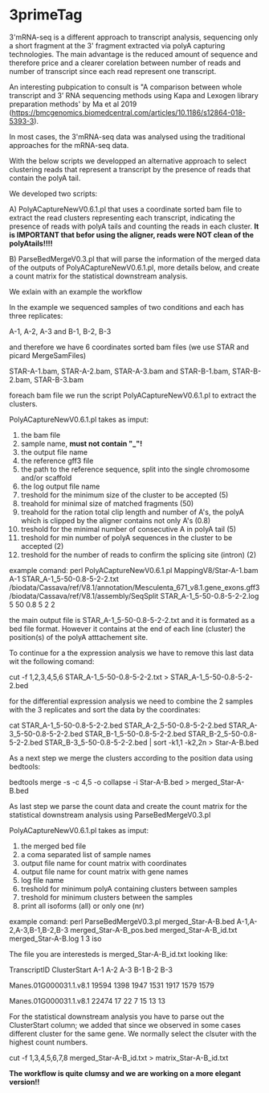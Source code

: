# 3primeTag

3'mRNA-seq is a different approach to transcript analysis, sequencing only a short fragment at the 3' fragment extracted via polyA capturing technologies. The main advantage is the reduced amount of sequence and therefore price and a clearer corelation between number of reads and number of transcript since each read represent one transcript.

An interesting pubpication to consult is "A comparison between whole transcript and 3’ RNA sequencing methods using Kapa and Lexogen library preparation methods' by Ma et al 2019 (https://bmcgenomics.biomedcentral.com/articles/10.1186/s12864-018-5393-3).

In most cases, the 3'mRNA-seq data was analysed using the traditional approaches for the mRNA-seq data.

With the below scripts we developped an alternative approach to select clustering reads that represent a transcript by the presence of reads that contain the polyA tail.

We developed two scripts:

A) PolyACaptureNewV0.6.1.pl that uses a coordinate sorted bam file to extract the read clusters representing each transcript, indicating the presence of reads with polyA tails and counting the reads in each cluster. **It is IMPORTANT that befor using the aligner, reads were NOT clean of the polyAtails!!!!**

B) ParseBedMergeV0.3.pl that will parse the information of the merged data of the outputs of PolyACaptureNewV0.6.1.pl, more details below, and create a count matrix for the statistical downstream analysis.

We exlain with an example the workflow

In the example we sequenced samples of two conditions and each has three replicates:

A-1, A-2, A-3 and B-1, B-2, B-3

and therefore we have 6 coordinates sorted bam files (we use STAR and picard MergeSamFiles)

STAR-A-1.bam, STAR-A-2.bam, STAR-A-3.bam and STAR-B-1.bam, STAR-B-2.bam, STAR-B-3.bam

foreach bam file we run the script PolyACaptureNewV0.6.1.pl to extract the clusters.

PolyACaptureNewV0.6.1.pl takes as imput:
1) the bam file
2) sample name, **must not contain "_"!**
3) the output file name
4) the reference gff3 file
5) the path to the reference sequence, split into the single chromosome and/or scaffold
6) the log output file name
7) treshold for the minimum size of the cluster to be accepted (5)
8) treahold for minimal size of matched fragments (50)
9) treahold for the ration total clip length and number of A's, the polyA which is clipped by the aligner contains not only A's (0.8)
10) treshold for the minimal number of consecutive A in polyA tail (5)
11) treshold for min number of polyA sequences in the cluster to be accepted (2)
12) treshold for the number of reads to confirm the splicing site (intron) (2)

example comand:
perl PolyACaptureNewV0.6.1.pl MappingV8/Star-A-1.bam A-1 STAR_A-1_5-50-0.8-5-2-2.txt /biodata/Cassava/ref/V8.1/annotation/Mesculenta_671_v8.1.gene_exons.gff3 /biodata/Cassava/ref/V8.1/assembly/SeqSplit STAR_A-1_5-50-0.8-5-2-2.log 5 50 0.8 5 2 2

the main output file is STAR_A-1_5-50-0.8-5-2-2.txt and it is formated as a bed file format. However it contains at the end of each line (cluster) the position(s) of the polyA atttachement site.

To continue for a the expression analysis we have to remove this last data wit the following comand:

cut -f 1,2,3,4,5,6 STAR_A-1_5-50-0.8-5-2-2.txt > STAR_A-1_5-50-0.8-5-2-2.bed

for the differential expression analysis we need to combine the 2 samples with the 3 replicates and sort the data by the coordinates:

cat STAR_A-1_5-50-0.8-5-2-2.bed STAR_A-2_5-50-0.8-5-2-2.bed STAR_A-3_5-50-0.8-5-2-2.bed STAR_B-1_5-50-0.8-5-2-2.bed STAR_B-2_5-50-0.8-5-2-2.bed STAR_B-3_5-50-0.8-5-2-2.bed   | sort -k1,1 -k2,2n > Star-A-B.bed

As a next step we merge the clusters according to the position data using bedtools:

bedtools merge -s -c 4,5 -o collapse -i Star-A-B.bed > merged_Star-A-B.bed

As last step we parse the count data and create the count matrix for the statistical downstream analysis using ParseBedMergeV0.3.pl

PolyACaptureNewV0.6.1.pl takes as imput:
1) the merged bed file
2) a coma separated list of sample names
3) output file name for count matrix with coordinates
4) output file name for count matrix with gene names
5) log file name
6) treshold for minimum polyA containing clusters between samples
7) treshold for minimum clusters between the samples
8) print all isoforms (all) or only one (nr)

example comand:
perl ParseBedMergeV0.3.pl merged_Star-A-B.bed A-1,A-2,A-3,B-1,B-2,B-3 merged_Star-A-B_pos.bed merged_Star-A-B_id.txt merged_Star-A-B.log 1 3 iso

The file you are interesteds is merged_Star-A-B_id.txt looking like:

TranscriptID	ClusterStart	 A-1  A-2  A-3  B-1  B-2  B-3

Manes.01G000031.1.v8.1	19594	1398	1947	1531	1917	1579	1579

Manes.01G000031.1.v8.1	22474	17	22	7	15	13	13

For the statistical downstream analysis you have to parse out the ClusterStart column; we added that since we observed in some cases different cluster for the same gene. We normally select the clsuter with the highest count numbers.

cut -f 1,3,4,5,6,7,8 merged_Star-A-B_id.txt > matrix_Star-A-B_id.txt

**The workflow is quite clumsy and we are working on a more elegant version!!**

